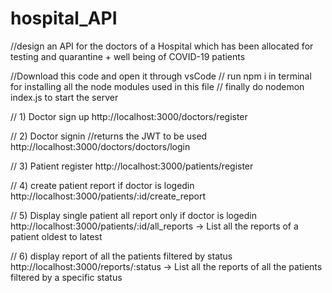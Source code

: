 # hospital_API
//design an API for the doctors of a Hospital which has been allocated for testing and quarantine + well being of COVID-19 patients

//Download this code and open it through vsCode
// run npm i in terminal for installing all the node modules used in this file
// finally do nodemon index.js to start the server


// 1) Doctor sign up
http://localhost:3000/doctors/register 

// 2) Doctor signin
//returns the JWT to be used 
http://localhost:3000/doctors/doctors/login

// 3) Patient register
http://localhost:3000/patients/register

// 4) create patient report if doctor is logedin
http://localhost:3000/patients/:id/create_report

// 5) Display single patient all report only if doctor is logedin 
http://localhost:3000/patients/:id/all_reports → List all the reports of a patient oldest to latest

// 6) display report of all the patients filtered by status 
http://localhost:3000/reports/:status → List all the reports of all the patients filtered by a specific status

